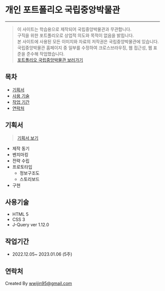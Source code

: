 # 개인 포트폴리오 국립중앙박물관
--------

> 이 사이트는 학습용으로 제작되어 국립중앙박물관과 무관합니다.     
> 구직을 위한 포트폴리오로 상업적 의도와 목적이 없음을 밝힙니다.     
> 본 사이트에 사용된 모든 이미지와 자료의 저작권은 국립중앙박물관에 있습니다.     
> 국립중앙박물관 홈페이지 중 일부를 수정하여 크로스브라우징, 웹 접근성, 웹 표준을 준수해 작업했습니다.     
> [포트폴리오 국립중앙박물관 보러가기](https://ejin1018.github.io/ejin-museum/)


## 목차
* [기획서](#기획서)
* [사용 기술](#사용기술)
* [작업 기간](#연락처)
* [연락처](#작업기간)

## 기획서
> [기획서 보기](https://ejin1018.github.io/ejin-museum/project_proposal.pdf)

- 제작 동기
- 벤치마킹
- 전략 수립
- 프로토타입 
  - 정보구조도
  - 스토리보드
- 구현

## 사용기술
- HTML 5
- CSS 3
- J-Query ver 1.12.0

## 작업기간
- 2022.12.05~ 2023.01.06 (5주)

## 연락처
Created By wwijin95@gmail.com
